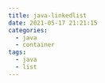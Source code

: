 ```yaml
---
title: java-linkedlist
date: 2021-05-17 21:21:15
categories:
  - java
  - container
tags:
  - java
  - list
---
```

